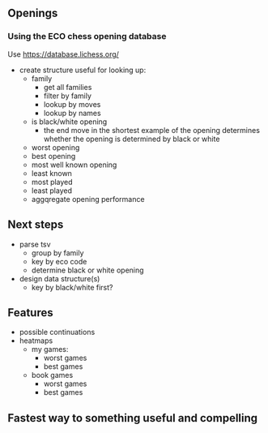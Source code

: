 ## Openings

### Using the ECO chess opening database

Use https://database.lichess.org/

* create structure useful for looking up:
  * family
    * get all families
    * filter by family
    * lookup by moves
    * lookup by names
  * is black/white opening
    * the end move in the shortest example of the opening determines whether the opening is determined by black or white
  * worst opening
  * best opening
  * most well known opening
  * least known
  * most played 
  * least played
  * aggqregate opening performance

## Next steps
* parse tsv
  * group by family
  * key by eco code
  * determine black or white opening
* design data structure(s)
  * key by black/white first?


## Features
* possible continuations
* heatmaps
  * my games: 
    * worst games
    * best games
  * book games
    * worst games
    * best games

## Fastest way to something useful and compelling